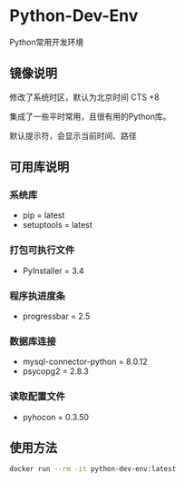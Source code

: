 # Python-Dev-Env
Python常用开发环境

## 镜像说明
修改了系统时区，默认为北京时间 CTS +8

集成了一些平时常用，且很有用的Python库。

默认提示符，会显示当前时间、路径

## 可用库说明
### 系统库
- pip = latest
- setuptools = latest

### 打包可执行文件
- PyInstaller = 3.4

### 程序执进度条
- progressbar = 2.5

### 数据库连接
- mysql-connector-python = 8.0.12
- psycopg2 = 2.8.3

### 读取配置文件
- pyhocon = 0.3.50

## 使用方法
```bash
docker run --rm -it python-dev-env:latest
```